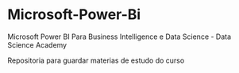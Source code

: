 # Microsoft-Power-Bi
Microsoft Power BI Para Business Intelligence e Data Science - Data Science Academy

Repositoria para guardar materias de estudo do curso
